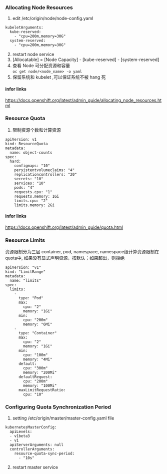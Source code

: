 ### Allocating Node Resources
1. edit /etc/origin/node/node-config.yaml 
```
kubeletArguments:
  kube-reserved:
    - "cpu=200m,memory=30G"
  system-reserved:
    - "cpu=200m,memory=30G"
```
2. restart node service
3. [Allocatable] = [Node Capacity] - [kube-reserved] - [system-reserved]
4. 查看 Node 可分配资源和容量  
`oc get node/<node_name> -o yaml`   
5. 保留系统和 kubelet ,可以保证系统不被 hang 死
#### infor links
https://docs.openshift.org/latest/admin_guide/allocating_node_resources.html

### Resource Quota
1. 限制资源个数和计算资源
```
apiVersion: v1
kind: ResourceQuota
metadata:
  name: object-counts
spec:
  hard:
    configmaps: "10" 
    persistentvolumeclaims: "4" 
    replicationcontrollers: "20" 
    secrets: "10" 
    services: "10"
    pods: "4" 
    requests.cpu: "1" 
    requests.memory: 1Gi 
    limits.cpu: "2" 
    limits.memory: 2Gi
```
#### infor links
https://docs.openshift.org/latest/admin_guide/quota.html

### Resource Limits
资源限制分为三层 container, pod, namespace, namespace级计算资源限制在quota中, 如果没有显式声明资源，按默认；如果超出，则拒绝
```
apiVersion: "v1"
kind: "LimitRange"
metadata:
  name: "limits" 
spec:
  limits:
    -
      type: "Pod"
      max:
        cpu: "2" 
        memory: "1Gi" 
      min:
        cpu: "200m" 
        memory: "6Mi" 
    -
      type: "Container"
      max:
        cpu: "2" 
        memory: "1Gi" 
      min:
        cpu: "100m" 
        memory: "4Mi" 
      default:
        cpu: "300m" 
        memory: "200Mi" 
      defaultRequest:
        cpu: "200m" 
        memory: "100Mi" 
      maxLimitRequestRatio:
        cpu: "10"
```

### Configuring Quota Synchronization Period
1. setting /etc/origin/master/master-config.yaml file
```
kubernetesMasterConfig:
  apiLevels:
  - v1beta3
  - v1
  apiServerArguments: null
  controllerArguments:
    resource-quota-sync-period:
      - "10s"
```
2. restart master service

